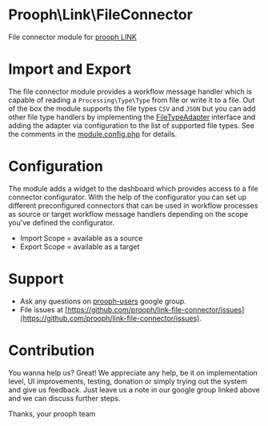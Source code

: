 Prooph\Link\FileConnector
=========================
File connector module for [prooph LINK](https://github.com/prooph/link)

# Import and Export

The file connector module provides a workflow message handler which is capable of reading a `Processing\Type\Type` from file or write it to a file. Out of the box the module supports the file types `CSV` and `JSON` but you can add other file type handlers by implementing the [FileTypeAdapter](https://github.com/prooph/link-file-connector/blob/master/src/Service/FileTypeAdapter.php) interface and adding the adapter via configuration to the list of supported file types. See the comments in the [module.config.php](https://github.com/prooph/link-file-connector/blob/master/config/module.config.php) for details.

# Configuration

The module adds a widget to the dashboard which provides access to a file connector configurator. With the help of the configurator you can set up different preconfigured connectors that can be used in workflow processes as source or target workflow message handlers depending on the scope you've defined the configurator.

- Import Scope = available as a source
- Export Scope = available as a target

# Support

- Ask any questions on [prooph-users](https://groups.google.com/forum/?hl=de#!forum/prooph) google group.
- File issues at [https://github.com/prooph/link-file-connector/issues](https://github.com/prooph/link-file-connector/issues).

# Contribution

You wanna help us? Great!
We appreciate any help, be it on implementation level, UI improvements, testing, donation or simply trying out the system and give us feedback.
Just leave us a note in our google group linked above and we can discuss further steps.

Thanks,
your prooph team 


